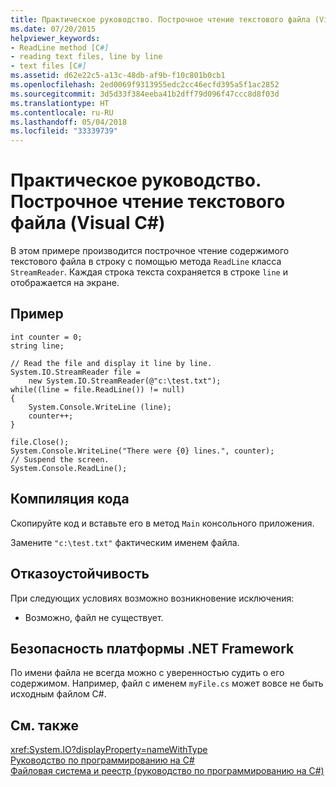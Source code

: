```yaml
---
title: Практическое руководство. Построчное чтение текстового файла (Visual C#)
ms.date: 07/20/2015
helpviewer_keywords:
- ReadLine method [C#]
- reading text files, line by line
- text files [C#]
ms.assetid: d62e22c5-a13c-48db-af9b-f10c801b0cb1
ms.openlocfilehash: 2ed0069f9313955edc2cc46ecfd395a5f1ac2852
ms.sourcegitcommit: 3d5d33f384eeba41b2dff79d096f47ccc8d8f03d
ms.translationtype: HT
ms.contentlocale: ru-RU
ms.lasthandoff: 05/04/2018
ms.locfileid: "33339739"
---
```

# <a name="how-to-read-a-text-file-one-line-at-a-time-visual-c"></a>Практическое руководство. Построчное чтение текстового файла (Visual C#)
В этом примере производится построчное чтение содержимого текстового файла в строку с помощью метода `ReadLine` класса `StreamReader`. Каждая строка текста сохраняется в строке `line` и отображается на экране.  
  
## <a name="example"></a>Пример  
  
```  
int counter = 0;  
string line;  
  
// Read the file and display it line by line.  
System.IO.StreamReader file =   
    new System.IO.StreamReader(@"c:\test.txt");  
while((line = file.ReadLine()) != null)  
{  
    System.Console.WriteLine (line);  
    counter++;  
}  
  
file.Close();  
System.Console.WriteLine("There were {0} lines.", counter);  
// Suspend the screen.  
System.Console.ReadLine();  
```  
  
## <a name="compiling-the-code"></a>Компиляция кода  
 Скопируйте код и вставьте его в метод `Main` консольного приложения.  
  
 Замените `"c:\test.txt"` фактическим именем файла.  
  
## <a name="robust-programming"></a>Отказоустойчивость  
 При следующих условиях возможно возникновение исключения:  
  
-   Возможно, файл не существует.  
  
## <a name="net-framework-security"></a>Безопасность платформы .NET Framework  
 По имени файла не всегда можно с уверенностью судить о его содержимом. Например, файл с именем `myFile.cs` может вовсе не быть исходным файлом C#.  
  
## <a name="see-also"></a>См. также  
 <xref:System.IO?displayProperty=nameWithType>  
 [Руководство по программированию на C#](../../../csharp/programming-guide/index.md)  
 [Файловая система и реестр (руководство по программированию на C#)](../../../csharp/programming-guide/file-system/index.md)
